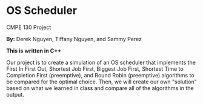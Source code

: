# OS Scheduler

CMPE 130 Project

**By:** Derek Nguyen, Tiffany Nguyen, and Sammy Perez

**This is written in C++**

Our project is to create a simulation of an OS scheduler that implements the First In First Out, Shortest Job First, Biggest Job First, Shortest Time to Completion First (preemptive), and Round Robin (preemptive) algorithms to be compared for the optimal choice. Then, we will create our own "solution" based on what we learned in class and compare all of the algorithms in the output.
